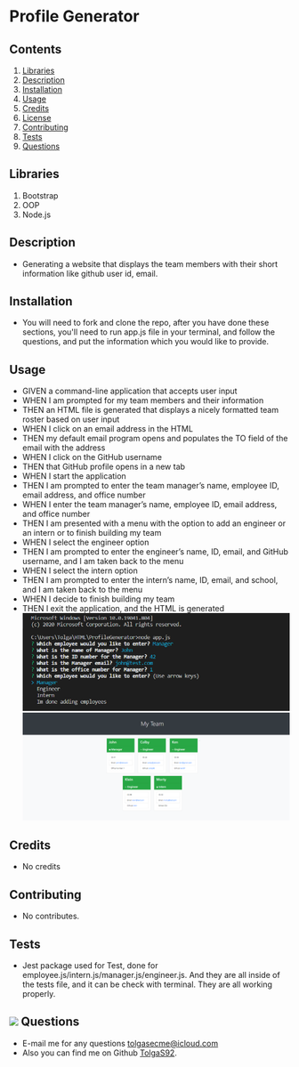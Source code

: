 # Profile Generator

## Contents

1. [Libraries](#Libraries)
2. [Description](#Description)
3. [Installation](#Installation)
4. [Usage](#Usage)
5. [Credits](#Credits)
6. [License](#License)
7. [Contributing](#Contributing)
8. [Tests](#Tests)
9. [Questions](#Questions)

## Libraries
1. Bootstrap
2. OOP
3. Node.js

## Description 
- Generating a website that displays the team members with their short information like github user id, email. 

## Installation
- You will need to fork and clone the repo, after you have done these sections, you'll need to run app.js file in your terminal, and follow the questions, and put the information which you would like to provide.

## Usage
- GIVEN a command-line application that accepts user input 
- WHEN I am prompted for my team members and their information 
- THEN an HTML file is generated that displays a nicely formatted team roster based on user input 
- WHEN I click on an email address in the HTML 
- THEN my default email program opens and populates the TO field of the email with the address 
- WHEN I click on the GitHub username 
- THEN that GitHub profile opens in a new tab 
- WHEN I start the application 
- THEN I am prompted to enter the team manager’s name, employee ID, email address, and office number 
- WHEN I enter the team manager’s name, employee ID, email address, and office number 
- THEN I am presented with a menu with the option to add an engineer or an intern or to finish building my team 
- WHEN I select the engineer option 
- THEN I am prompted to enter the engineer’s name, ID, email, and GitHub username, and I am taken back to the menu 
- WHEN I select the intern option 
- THEN I am prompted to enter the intern’s name, ID, email, and school, and I am taken back to the menu  
- WHEN I decide to finish building my team 
- THEN I exit the application, and the HTML is generated
![Terminal](./Assets/Terminalquestions.png)
![RenderedHtmlPAge](./Assets/GeneratedHTML.png)

## Credits
- No credits

## Contributing
- No contributes.

## Tests
- Jest package used for Test,  done for employee.js/intern.js/manager.js/engineer.js. And they are all inside of the tests file, and it can be check with terminal. They are all working properly.

## <img src="https://icons.iconarchive.com/icons/social-media-icons/social-buntings/48/Aim-icon.png">  Questions
- E-mail me for any questions [tolgasecme@icloud.com](mailto:tolgasecme@icloud.com)
- Also you can find me on Github [TolgaS92](https://github.com/TolgaS92).
